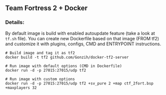 ## Team Fortress 2 + Docker

### Details:
By default image is build with enabled autoupdate feature (take a look at `tf.sh` file).
You can create new Dockerfile based on that image (FROM tf2) and customize it with plugins, configs, CMD and ENTRYPOINT instructions.

```shell
# Build image and tag it as tf2
docker build -t tf2 github.com/Gonzih/docker-tf2-server

# Run image with default options (CMD in Dockerfile)
docker run -d -p 27015:27015/udp tf2

# Run image with custom options
docker run -d -p 27015:27015/udp tf2 +sv_pure 2 +map ctf_2fort.bsp +maxplayers 32
```
